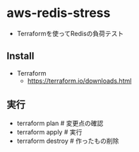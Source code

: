 # aws-redis-stress

- Terraformを使ってRedisの負荷テスト

## Install
- Terraform
  - https://terraform.io/downloads.html

## 実行
- terraform plan # 変更点の確認
- terraform apply # 実行
- terraform destroy # 作ったもの削除
